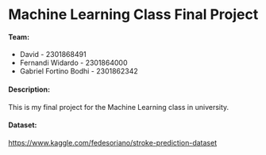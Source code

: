 # Machine Learning Class Final Project

#### Team:
- David - 2301868491
- Fernandi Widardo - 2301864000
- Gabriel Fortino Bodhi - 2301862342

#### Description:
This is my final project for the Machine Learning class in university.

#### Dataset:
https://www.kaggle.com/fedesoriano/stroke-prediction-dataset
